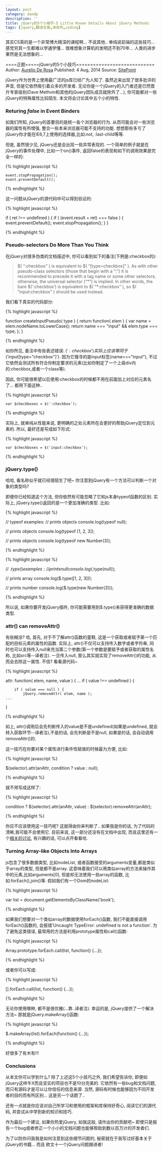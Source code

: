 ```yaml
---
layout: post
category: dandp
description: ''
title: jQuery的5个小细节-5 Little Known Details About jQuery Methods
tags: [jquery,翻译文章,译系列,coding]
---
```


其实CS真的是一个非常博大精深的课程啊... 不说其他.. 单纯说前端的这些技巧... 感觉穷其一生都难以学通学懂... 很难想象计算机的发明还不到70年... 人类的进步果然是无法想象的...

====正题=====jQuery的5个小技巧============================
Author: <a href="http://www.sitepoint.com/author/aderosa/">Aurelio De Rosa</a>
Published: 4 Aug, 2014
Source: <a href="http://www.sitepoint.com/5-little-known-details-jquery-methods//">SitePoint</a>

jQuery作为世界上使用最广泛的js库已经广为人知了. 虽然近来出现了很多批评的声音, 但是它依然吸引着众多的开发者. 无论你是一个jQuery的入门者还是已然晋升专家级别(Dave Methvin和其他的jQuery团队成员就除外了...), 你可能都对一些jQuery的特殊属性比较陌生. 本文将会讨论其中五个小的特性.

<h3>Returing <i>false</i> in Event Binders</h3>

如我们所知, jQuery的首要目的是统一各个浏览器的行为. 从而可能会对一些浏览器的属性有所增强, 整合一些本来浏览器可能不支持的功能. 想想那些多亏了jQuery你才能在IE6,7上使用的选择器,比如:not, :last-child等等.

但是, 虽然很少见, jQuery还是会出现一些异常表现的. 一个简单的例子就是在jQuery的事件处理中, 比如一个on()事件, 返回false的表现和如下的调用效果是完全一样的:

{% highlight javascript %}

	event.stopPropagation();
	event.preventDefault();

{% endhighlight %}

这一问题从jQuery的源代码中可以得到验证的:

{% highlight javascript %}

if ( ret !== undefined ) {
   if ( (event.result = ret) === false ) {
      event.preventDefault();
      event.stopPropagation();
   }
}

{% endhighlight %}

<h3>Pseudo-selectors Do More Than You Think</h3>
在jQuery对很多伪类的文档描述中, 你可以看到如下的备注(下例是:checkbox的):
<blockquote>
$( “:checkbox” ) is equivalent to $( “[type=checkbox]” ). As with other pseudo-class selectors (those that begin with a “:”) it is recommended to precede it with a tag name or some other selectors; otherwise, the universal selector (“*”) is implied. In other words, the bare $(‘:checkbox’) is equivalent to $( “*:checkbox” ), so $( “input:checkbox” ) should be used instead.	
</blockquote>
我们看下真实的代码部分:

{% highlight javascript %}

function createInputPseudo( type ) {
    return function( elem ) {
        var name = elem.nodeName.toLowerCase();
        return name === "input" && elem.type === type;
    };
}

{% endhighlight %}

如你所见, 备注中有些表述错误: $(':checkbox')实际上应该等同于$('input[type="checkbox"]'). 因为它搜寻的是input标签(name==="input"), 不过它依然会测试所有符合你制定要求的元素(比如你制定了一个上级div内的:checkbox,或者一个class等).

因此, 你可能很希望以后使用:checkbox的时候都不用在前面加上对应的元素名了... 都用下面这种..

{% highlight javascript %}

	var $checkboxes = $(':checkbox');

{% endhighlight %}

实际上, 就单纯从性能来说, 更明确的之处元素所在会更好的帮助jQuery定位到元素的. 所以, 最好还是写成如下形式:

{% highlight javascript %}

	var $checkboxes = $('input:checkbox');

{% endhighlight %}

<h3>jQuery.type()</h3>
哈哈, 看名称似乎就已经很陌生了吧~ 你注意到jQuery有一个方法可以判断一个对象的类型吗?

即便你已经知道这个方法, 但你依然有可能忽略了它和js本身typeof函数的区别. 实际上, jQuery.type()返回的是一个更加准确的类型. 比如:

{% highlight javascript %}

// typeof examples:
// prints objects
console.log(typeof null);
 
// prints objects
console.log(typeof [1, 2, 3]);
 
// prints objects
console.log(typeof new Number(3));

{% endhighlight %}


{% highlight javascript %}

// $.type() examples:
// prints null
console.log($.type(null));
 
// prints array
console.log($.type([1, 2, 3]));
 
// prints number
console.log($.type(new Number(3)));

{% endhighlight %}

所以说, 如果你要开发jQuery插件, 你可能需要用到$.type()来获得更准确的数据类型.

<h3>attr() can removeAttr()</h3>
有些糊涂? 哈, 首先, 对于不了解attr()函数的童鞋, 这是一个获取或者赋予第一个匹配的目标元素的属性的函数.
实际上, attr()不仅可以支持传入数字或者字符串, 同时也可以支持传入null来充当第二个参数(第一个参数是要赋予或者获取的属性名称, 比如src等--译者注). 一旦传入null, 那么其实就实现了removeAttr()的功能, 从而会去除这一属性. 
不信? 看看源代码~

{% highlight javascript %}

attr: function( elem, name, value ) {
    ...
    if ( value !== undefined ) {
 
        if ( value === null ) {
            jQuery.removeAttr( elem, name );
    ...
}	

{% endhighlight %}

如上, attr()调用后会先判断传入的value是不是undefined(如果是undefined, 就会转入获取环节--译者注),不是的话, 会先判断是不是null, 如果是的话, 会自动调用removeAttr()的.

这一技巧在你要对某个属性进行条件性赋值的时候最为方便, 比如:

{% highlight javascript %}

$(selector).attr(anAttr, condition ? value : null);	

{% endhighlight %}

就不用写成这样了:

{% highlight javascript %}

condition ? $(selector).attr(anAttr, value) : $(selector).removeAttr(anAttr);

{% endhighlight %}

你应不应该使用这一技巧呢? 这就得由你来判断了.. 如果我是你的话, 为了代码的清晰,我可能不会使用它. 目前来说, 这一部分还没有在文档中出现, 而且这里还有一个<a href="https://github.com/jquery/api.jquery.com/issues/523">相关的讨论</a>, 有兴趣的话, 可以点开看看哈.

<h3>Turning Array-like Objects Into Arrays</h3>
js包含了很多数据类型, 比如nodeList, 或者函数接受的arguments变量,都是类似于array的类型, 但是都不是array. 这意味着我们可以用类似array的方法来操作其中的元素,比如arguments[0], 但是却无法使用一些array的函数, 比如:forEach(),join()等.
假如我们有一个Dom的nodeList:

{% highlight javascript %}

var list = document.getElementsByClassName('book');

{% endhighlight %}

如果我们想要对一个类似array的数据使用forEach()函数, 我们不能直接调用forEach()函数的, 会报错'Uncaught TypeError: undefined is not a function'. 为了避免这类错误, 最常用的方法是利用prototype属性和call()函数:

{% highlight javascript %}

Array.prototype.forEach.call(list, function() {...});

{% endhighlight %}

或者你可以写成:

{% highlight javascript %}

[].forEach.call(list, function() {...});

{% endhighlight %}

无论你使用哪种, 都不是很优雅(...靠..译者注). 幸运的是, jQuery提供了一个解决方法~ 那就是jQuery.makeArray()函数:

{% highlight javascript %}

$.makeArray(list).forEach(function() {...});

{% endhighlight %}

好很多了有木有!!!

<h3>Conclusions</h3>
从本文你可以学到什么? 除了上述这5个小技巧之外, 我们希望告诉你, 即便如jQuery这样牛X而且坚实的项目也不是10分完美的. 它依然有一些bug和文档问题, 而只有源码才是可以让你信任的信息来源. 当然, 源码有时候也能够因为不同开发者的目的而有所区别... 这是另一个话题了..

还有一点就是你应该对自己所学习和使用的框架和库保持好奇心, 阅读它们的源代码, 并尝试从中学到新的知识和技巧.

作为最后一个建议, 如果你热爱jQuery, 如我这般, 请作出你的贡献吧~ 即使只是报告一个bug或者修正一个小小的文档问题也能够帮助到数以百万计的开发者们.

为了以防你问我我是如何注意到这些细节问题的, 秘密就在于我写过好基本关于jQuery的书籍... 而且 欧文十一个jQuery问题跟进者!



